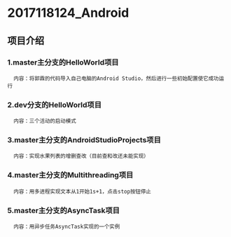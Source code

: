 # 2017118124_Android

## 项目介绍
### 1.master主分支的HelloWorld项目<br>
      内容：将郭霖的代码导入自己电脑的Android Studio，然后进行一些初始配置使它成功运行
### 2.dev分支的HelloWorld项目<br>
      内容：三个活动的启动模式
### 3.master主分支的AndroidStudioProjects项目
      内容：实现水果列表的增删查改（目前查和改还未能实现）
### 4.master主分支的Multithreading项目
      内容：用多进程实现文本从1开始1s+1，点击stop按钮停止
### 5.master主分支的AsyncTask项目
      内容：用异步任务AsyncTask实现的一个实例
      
